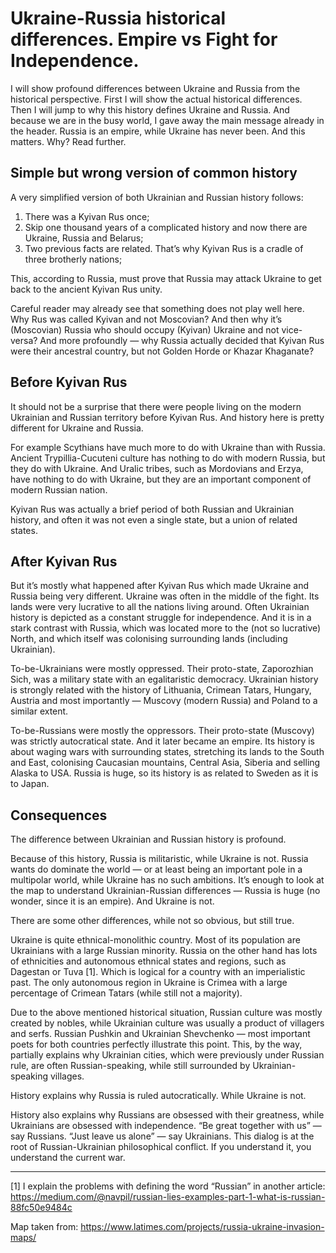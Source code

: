 # Ukraine-Russia historical differences. Empire vs Fight for Independence.

I will show profound differences between Ukraine and Russia from the historical perspective.
First I will show the actual historical differences.
Then I will jump to why this history defines Ukraine and Russia.
And because we are in the busy world, I gave away the main message already in the header.
Russia is an empire, while Ukraine has never been.
And this matters.
Why? Read further.

## Simple but wrong version of common history

A very simplified version of both Ukrainian and Russian history follows:

1. There was a Kyivan Rus once;
2. Skip one thousand years of a complicated history and now there are Ukraine, Russia and Belarus; 
3. Two previous facts are related. That’s why Kyivan Rus is a cradle of three brotherly nations;

This, according to Russia, must prove that Russia may attack Ukraine to get back to the ancient Kyivan Rus unity.

Careful reader may already see that something does not play well here.
Why Rus was called Kyivan and not Moscovian? And then why it’s (Moscovian) Russia who should occupy (Kyivan) Ukraine and not vice-versa? And more profoundly — why Russia actually decided that Kyivan Rus were their ancestral country, but not Golden Horde or Khazar Khaganate?

## Before Kyivan Rus

It should not be a surprise that there were people living on the modern Ukrainian and Russian territory before Kyivan Rus.
And history here is pretty different for Ukraine and Russia.

For example Scythians have much more to do with Ukraine than with Russia.
Ancient Trypillia-Cucuteni culture has nothing to do with modern Russia, but they do with Ukraine.
And Uralic tribes, such as Mordovians and Erzya, have nothing to do with Ukraine, but they are an important component of modern Russian nation.

Kyivan Rus was actually a brief period of both Russian and Ukrainian history, and often it was not even a single state, but a union of related states.

## After Kyivan Rus

But it’s mostly what happened after Kyivan Rus which made Ukraine and Russia being very different.
Ukraine was often in the middle of the fight.
Its lands were very lucrative to all the nations living around.
Often Ukrainian history is depicted as a constant struggle for independence.
And it is in a stark contrast with Russia, which was located more to the (not so lucrative) North, and which itself was colonising surrounding lands (including Ukrainian).

To-be-Ukrainians were mostly oppressed.
Their proto-state, Zaporozhian Sich, was a military state with an egalitaristic democracy.
Ukrainian history is strongly related with the history of Lithuania, Crimean Tatars, Hungary, Austria and most importantly — Muscovy (modern Russia) and Poland to a similar extent.

To-be-Russians were mostly the oppressors.
Their proto-state (Muscovy) was strictly autocratical state.
And it later became an empire.
Its history is about waging wars with surrounding states, stretching its lands to the South and East, colonising Caucasian mountains, Central Asia, Siberia and selling Alaska to USA.
Russia is huge, so its history is as related to Sweden as it is to Japan.

## Consequences

The difference between Ukrainian and Russian history is profound.

Because of this history, Russia is militaristic, while Ukraine is not.
Russia wants do dominate the world — or at least being an important pole in a multipolar world, while Ukraine has no such ambitions.
It’s enough to look at the map to understand Ukrainian-Russian differences — Russia is huge (no wonder, since it is an empire).
And Ukraine is not.

There are some other differences, while not so obvious, but still true.

Ukraine is quite ethnical-monolithic country.
Most of its population are Ukrainians with a large Russian minority.
Russia on the other hand has lots of ethnicities and autonomous ethnical states and regions, such as Dagestan or Tuva [1].
Which is logical for a country with an imperialistic past.
The only autonomous region in Ukraine is Crimea with a large percentage of Crimean Tatars (while still not a majority).

Due to the above mentioned historical situation, Russian culture was mostly created by nobles, while Ukrainian culture was usually a product of villagers and serfs.
Russian Pushkin and Ukrainian Shevchenko — most important poets for both countries perfectly illustrate this point.
This, by the way, partially explains why Ukrainian cities, which were previously under Russian rule, are often Russian-speaking, while still surrounded by Ukrainian-speaking villages.

History explains why Russia is ruled autocratically.
While Ukraine is not.

History also explains why Russians are obsessed with their greatness, while Ukrainians are obsessed with independence.
“Be great together with us” — say Russians.
“Just leave us alone” — say Ukrainians.
This dialog is at the root of Russian-Ukrainian philosophical conflict.
If you understand it, you understand the current war.

---

[1] I explain the problems with defining the word “Russian” in another article: https://medium.com/@navpil/russian-lies-examples-part-1-what-is-russian-88fc50e9484c

Map taken from: https://www.latimes.com/projects/russia-ukraine-invasion-maps/